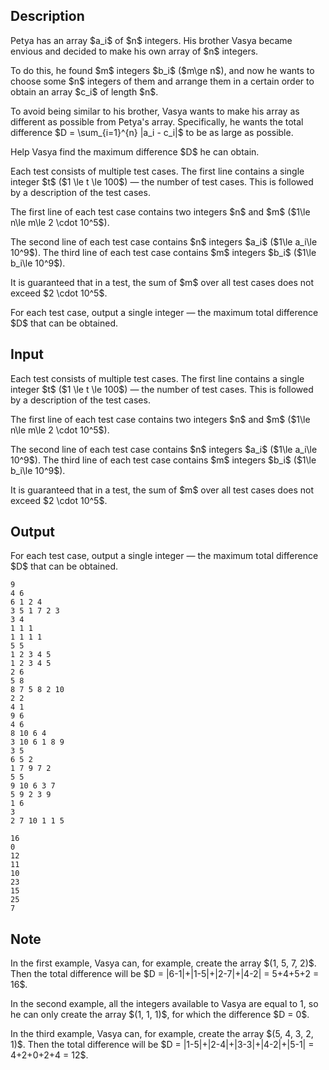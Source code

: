 ## Description

<div><p>Petya has an array $a_i$ of $n$ integers. His brother Vasya became envious and decided to make his own array of $n$ integers.</p><p>To do this, he found $m$ integers $b_i$ ($m\ge n$), and now he wants to choose some $n$ integers of them and arrange them in a certain order to obtain an array $c_i$ of length $n$.</p><p>To avoid being similar to his brother, Vasya wants to make his array as different as possible from Petya's array. Specifically, he wants the total difference $D = \sum_{i=1}^{n} |a_i - c_i|$ to be as large as possible.</p><p>Help Vasya find the maximum difference $D$ he can obtain.</p></div><div class="input-specification"><p>Each test consists of multiple test cases. The first line contains a single integer $t$ ($1 \le t \le 100$) — the number of test cases. This is followed by a description of the test cases.</p><p>The first line of each test case contains two integers $n$ and $m$ ($1\le n\le m\le 2 \cdot 10^5$).</p><p>The second line of each test case contains $n$ integers $a_i$ ($1\le a_i\le 10^9$). The third line of each test case contains $m$ integers $b_i$ ($1\le b_i\le 10^9$).</p><p>It is guaranteed that in a test, the sum of $m$ over all test cases does not exceed $2 \cdot 10^5$.</p></div><div class="output-specification"><p>For each test case, output a single integer — the maximum total difference $D$ that can be obtained.</p></div>

## Input

<p>Each test consists of multiple test cases. The first line contains a single integer $t$ ($1 \le t \le 100$) — the number of test cases. This is followed by a description of the test cases.</p><p>The first line of each test case contains two integers $n$ and $m$ ($1\le n\le m\le 2 \cdot 10^5$).</p><p>The second line of each test case contains $n$ integers $a_i$ ($1\le a_i\le 10^9$). The third line of each test case contains $m$ integers $b_i$ ($1\le b_i\le 10^9$).</p><p>It is guaranteed that in a test, the sum of $m$ over all test cases does not exceed $2 \cdot 10^5$.</p>

## Output

<p>For each test case, output a single integer — the maximum total difference $D$ that can be obtained.</p>





```input1|2,3,4,8,9,10,14,15,16,20,21,22,26,27,28
9
4 6
6 1 2 4
3 5 1 7 2 3
3 4
1 1 1
1 1 1 1
5 5
1 2 3 4 5
1 2 3 4 5
2 6
5 8
8 7 5 8 2 10
2 2
4 1
9 6
4 6
8 10 6 4
3 10 6 1 8 9
3 5
6 5 2
1 7 9 7 2
5 5
9 10 6 3 7
5 9 2 3 9
1 6
3
2 7 10 1 1 5
```




```output1
16
0
12
11
10
23
15
25
7
```



## Note

<p>In the first example, Vasya can, for example, create the array $(1, 5, 7, 2)$. Then the total difference will be $D = |6-1|+|1-5|+|2-7|+|4-2| = 5+4+5+2 = 16$.</p><p>In the second example, all the integers available to Vasya are equal to 1, so he can only create the array $(1, 1, 1)$, for which the difference $D = 0$.</p><p>In the third example, Vasya can, for example, create the array $(5, 4, 3, 2, 1)$. Then the total difference will be $D = |1-5|+|2-4|+|3-3|+|4-2|+|5-1| = 4+2+0+2+4 = 12$.</p>
